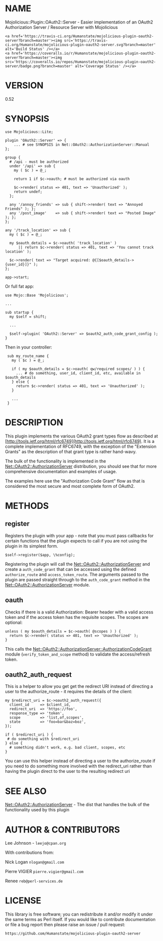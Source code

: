 # NAME

Mojolicious::Plugin::OAuth2::Server - Easier implementation of an OAuth2
Authorization Server / Resource Server with Mojolicious

<div>

    <a href='https://travis-ci.org/Humanstate/mojolicious-plugin-oauth2-server?branch=master'><img src='https://travis-ci.org/Humanstate/mojolicious-plugin-oauth2-server.svg?branch=master' alt='Build Status' /></a>
    <a href='https://coveralls.io/r/Humanstate/mojolicious-plugin-oauth2-server?branch=master'><img src='https://coveralls.io/repos/Humanstate/mojolicious-plugin-oauth2-server/badge.png?branch=master' alt='Coverage Status' /></a>
</div>

# VERSION

0.52

# SYNOPSIS

    use Mojolicious::Lite;

    plugin 'OAuth2::Server' => {
        ... # see SYNOPSIS in Net::OAuth2::AuthorizationServer::Manual
    };

    group {
      # /api - must be authorized
      under '/api' => sub {
        my ( $c ) = @_;

        return 1 if $c->oauth; # must be authorized via oauth

        $c->render( status => 401, text => 'Unauthorized' );
        return undef;
      };

      any '/annoy_friends' => sub { shift->render( text => "Annoyed Friends" ); };
      any '/post_image'    => sub { shift->render( text => "Posted Image" ); };
    };

    any '/track_location' => sub {
      my ( $c ) = @_;

      my $oauth_details = $c->oauth( 'track_location' )
          || return $c->render( status => 401, text => 'You cannot track location' );

      $c->render( text => "Target acquired: @{[$oauth_details->{user_id}]}" );
    };

    app->start;

Or full fat app:

    use Mojo::Base 'Mojolicious';

    ...

    sub startup {
      my $self = shift;

      ...

      $self->plugin( 'OAuth2::Server' => $oauth2_auth_code_grant_config );
    }

Then in your controller:

     sub my_route_name {
       my ( $c ) = @_;
    
       if ( my $oauth_details = $c->oauth( qw/required scopes/ ) ) {
         ... # do something, user_id, client_id, etc, available in $oauth_details
       } else {
         return $c->render( status => 401, text => 'Unauthorized' );
       }

       ...
     }

# DESCRIPTION

This plugin implements the various OAuth2 grant types flow as described at
[http://tools.ietf.org/html/rfc6749](http://tools.ietf.org/html/rfc6749). It is a complete implementation of
RFC6749, with the exception of the "Extension Grants" as the description of
that grant type is rather hand-wavy.

The bulk of the functionality is implemented in the [Net::OAuth2::AuthorizationServer](https://metacpan.org/pod/Net%3A%3AOAuth2%3A%3AAuthorizationServer)
distribution, you should see that for more comprehensive documentation and
examples of usage.

The examples here use the "Authorization Code Grant" flow as that is considered
the most secure and most complete form of OAuth2.

# METHODS

## register

Registers the plugin with your app - note that you must pass callbacks for
certain functions that the plugin expects to call if you are not using the
plugin in its simplest form.

    $self->register($app, \%config);

Registering the plugin will call the [Net::OAuth2::AuthorizationServer](https://metacpan.org/pod/Net%3A%3AOAuth2%3A%3AAuthorizationServer)
and create a `auth_code_grant` that can be accessed using the defined
`authorize_route` and `access_token_route`. The arguments passed to the
plugin are passed straight through to the `auth_code_grant` method in
the [Net::OAuth2::AuthorizationServer](https://metacpan.org/pod/Net%3A%3AOAuth2%3A%3AAuthorizationServer) module.

## oauth

Checks if there is a valid Authorization: Bearer header with a valid access
token and if the access token has the requisite scopes. The scopes are optional:

    unless ( my $oauth_details = $c->oauth( @scopes ) ) {
      return $c->render( status => 401, text => 'Unauthorized' );
    }

This calls the [Net::OAuth2::AuthorizationServer::AuthorizationCodeGrant](https://metacpan.org/pod/Net%3A%3AOAuth2%3A%3AAuthorizationServer%3A%3AAuthorizationCodeGrant)
module (`verify_token_and_scope` method) to validate the access/refresh token.

## oauth2\_auth\_request

This is a helper to allow you get get the redirect URI instead of directing
a user to the authorize\_route - it requires the details of the client:

    my $redirect_uri = $c->oauth2_auth_request({
      client_id     => $client_id,
      redirect_uri  => 'https://foo',
      response_type => 'token',
      scope         => 'list,of,scopes',
      state         => 'foo=bar&baz=boz',
    });

    if ( $redirect_uri ) {
     # do something with $redirect_uri
    } else {
      # something didn't work, e.g. bad client, scopes, etc
    }

You can use this helper instead of directing a user to the authorize\_route if
you need to do something more involved with the redirect\_uri rather than
having the plugin direct to the user to the resulting redirect uri

# SEE ALSO

[Net::OAuth2::AuthorizationServer](https://metacpan.org/pod/Net%3A%3AOAuth2%3A%3AAuthorizationServer) - The dist that handles the bulk of the
functionality used by this plugin

# AUTHOR & CONTRIBUTORS

Lee Johnson - `leejo@cpan.org`

With contributions from:

Nick Logan `nlogan@gmail.com`

Pierre VIGIER `pierre.vigier@gmail.com`

Renee `reb@perl-services.de`

# LICENSE

This library is free software; you can redistribute it and/or modify it under
the same terms as Perl itself. If you would like to contribute documentation
or file a bug report then please raise an issue / pull request:

    https://github.com/Humanstate/mojolicious-plugin-oauth2-server
